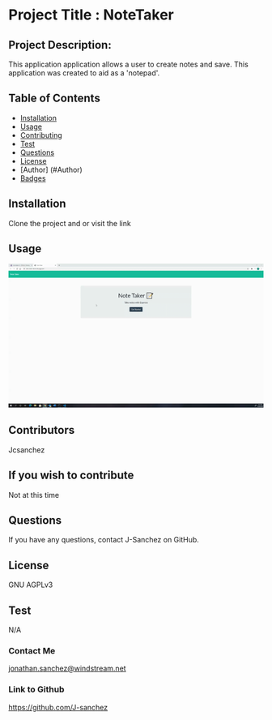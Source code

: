 # Project Title : NoteTaker
## Project Description:
This application application allows a user to create notes and save. This application was created to aid as a 'notepad'.  
## Table of Contents
* [Installation](#installation)
* [Usage](#usage)
* [Contributing](#contributing)
* [Test](#test)
* [Questions](#questions)
* [License](#license)
* [Author] (#Author)
* [Badges](#badges)
## Installation
Clone the project and or visit the link
## Usage
![Video of Usage](./public/assets/img/walkaround.gif)
## Contributors
Jcsanchez
## If you wish to contribute
Not at this time
## Questions
If you have any questions, contact J-Sanchez on GitHub.
## License
GNU AGPLv3
## Test
N/A
### Contact Me
jonathan.sanchez@windstream.net
### Link to Github
https://github.com/J-sanchez